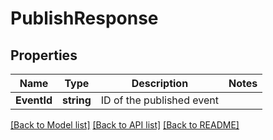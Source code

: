 # PublishResponse

## Properties
Name | Type | Description | Notes
------------ | ------------- | ------------- | -------------
**EventId** | **string** | ID of the published event | 

[[Back to Model list]](../README.md#documentation-for-models) [[Back to API list]](../README.md#documentation-for-api-endpoints) [[Back to README]](../README.md)


